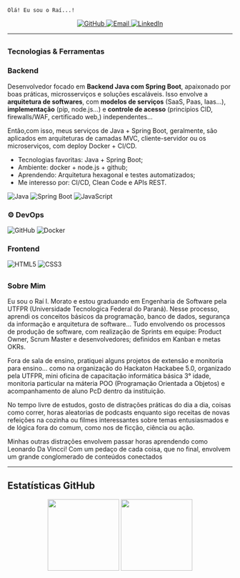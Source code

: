 <!-- Banner -->
```
Olá! Eu sou o Raí...!
```

<p align="center">
  <a href="https://github.com/raiiannicelli">
    <img src="https://img.shields.io/github/followers/seuusuario?label=Followers&style=social" alt="GitHub">
  </a>
  <a href="mailto:raimorato@alunos.utfpr.edu.br">
    <img src="https://img.shields.io/badge/E--mail-D14836?style=flat&logo=gmail&logoColor=white" alt="Email">
  </a>
  <a href="https://linkedin.com/in/raiiannicelli">
    <img src="https://img.shields.io/badge/LinkedIn-blue?style=flat&logo=linkedin" alt="LinkedIn">
  </a>
</p>

---
##
### Tecnologias & Ferramentas
###  Backend

Desenvolvedor focado em **Backend Java com Spring Boot**, apaixonado por boas práticas, microsserviços e soluções escaláveis.
Isso envolve a **arquitetura de softwares**, com **modelos de serviços** (SaaS, Paas, Iaas...), **implementação** (pip, node.js...) e **controle de acesso** (principios CID, firewalls/WAF, certificado web,) independentes... 

Então,com isso, meus serviços de Java + Spring Boot, geralmente, são aplicados em arquiteturas de camadas MVC, cliente-servidor ou os microserviços, com deploy Docker + CI/CD.

-  Tecnologias favoritas: Java + Spring Boot;
-  Ambiente: docker + node.js + github;
-  Aprendendo: Arquitetura hexagonal e testes automatizados;
-  Me interesso por: CI/CD, Clean Code e APIs REST.

![Java](https://img.shields.io/badge/Java-007396?style=for-the-badge&logo=java&logoColor=white)
![Spring Boot](https://img.shields.io/badge/Spring_Boot-6DB33F?style=for-the-badge&logo=spring-boot&logoColor=white)
![JavaScript](https://img.shields.io/badge/JavaScript-F7DF1E?style=for-the-badge&logo=javascript&logoColor=black)

### ⚙ DevOps

![GitHub](https://img.shields.io/badge/GitHub-181717?style=for-the-badge&logo=github)
![Docker](https://img.shields.io/badge/Docker-2496ED?style=for-the-badge&logo=docker&logoColor=white)

###  Frontend

![HTML5](https://img.shields.io/badge/HTML5-E34F26?style=for-the-badge&logo=html5&logoColor=white)
![CSS3](https://img.shields.io/badge/CSS3-1572B6?style=for-the-badge&logo=css3&logoColor=white)


##
###  Sobre Mim
Eu sou o Raí I. Morato e estou graduando em Engenharia de Software pela UTFPR (Universidade Tecnologica Federal do Paraná).
Nesse processo, aprendi os conceitos básicos da programação, banco de dados, segurança da informação e arquitetura de software... Tudo envolvendo os processos de produção de software, com realização de Sprints em equipe: Product Owner, Scrum Master e desenvolvedores; definidos em Kanban e metas OKRs.

Fora de sala de ensino, pratiquei alguns projetos de extensão e monitoria para ensino... como na organização do Hackaton Hackabee 5.0, organizado pela UTFPR, mini oficina de capacitação informática básica 3° idade, monitoria particular na máteria POO (Programação Orientada a Objetos) e acompanhamento de aluno PcD dentro da instituição. 

No tempo livre de estudos, gosto de distrações práticas do dia a dia, coisas como correr, horas aleatorias de podcasts enquanto sigo receitas de novas refeições na cozinha ou filmes interessantes sobre temas entusiasmados e de lógica fora do comum, como nos de ficção, ciência ou ação. 

Minhas outras distrações envolvem passar horas aprendendo como Leonardo Da Vincci! Com um pedaço de cada coisa, que no final, envolvem um grande conglomerado de conteúdos  conectados

---

##  Estatísticas GitHub

<p align="center">
  <img height="160px" src="https://github-readme-stats.vercel.app/api?username=raiiannicelli&show_icons=true&theme=tokyonight&count_private=true" />
  <img height="160px" src="https://github-readme-stats.vercel.app/api/top-langs/?username=raiiannicelli&layout=compact&theme=tokyonight" />
</p>
